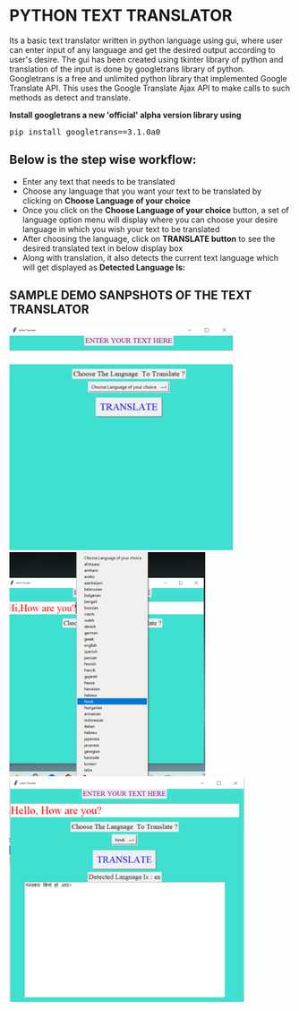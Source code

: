 <h1>PYTHON TEXT TRANSLATOR</h1>
<p>Its a basic text translator written in python language using gui, 
  where user can enter input of any language and get the desired output according to user's desire. 
  The gui has been created using tkinter library of python and translation of the input is done by googletrans library of python. 
  Googletrans is a free and unlimited python library that implemented Google Translate API. 
  This uses the Google Translate Ajax API to make calls to such methods as detect and translate.</p>
  
  <p><b>Install googletrans a new 'official' alpha version library using</b>
  <pre>pip install googletrans==3.1.0a0</pre>
  </p>
  
  <div>
  <h2>Below is the step wise workflow:</h2>
  <ul>
    <li> Enter any text that needs to be translated</li>
    <li>Choose any language that you want your text to be translated by clicking on <b>Choose Language of your choice</b></li>
    <li>Once you click on the <b>Choose Language of your choice</b> button, a set of language option menu will display where you can choose your desire language in which you wish your text to be translated</li>
    <li>After choosing the language, click on <b>TRANSLATE button</b> to see the desired translated text in below display box</li>
    <li> Along with translation, it also detects the current text language which will get displayed as <b>Detected Language Is:</b></li>
  </ul>
  
  </div>
  
  <div>
  <h2> SAMPLE DEMO SANPSHOTS OF THE TEXT TRANSLATOR</h2>
  <img src="Images/demo0.PNG", width=400, height=400/>
  <img src="Images/demo2.png",width=400, height=400/>
  <img src="Images/demo1.PNG",width=400, height=400/>
  
  
  </div>
  
 
